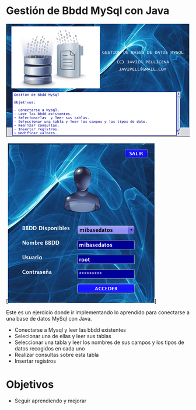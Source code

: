 # Gestión de Bbdd MySql con Java


[![](https://github.com/Javipell/Gestion-Bbdd-con-MySql-Java/blob/Javier/src/Imagenes/about.png)](https://monetizejs.com/authorize?client_id=ESTHdCYOi18iLhhO&summary=true)

[![](https://github.com/Javipell/Gestion-Bbdd-con-MySql-Java/blob/Javier/src/Imagenes/acceso2.png)]




Este es un ejercicio donde ir implementando lo aprendido para conectarse a una base de datos MySql con Java. 

  - Conectarse a Mysql y leer las bbdd existentes
  - Selecionar una de ellas y leer sus tablas
  - Seleccionar una tabla y leer los nombres de sus campos y los tipos de datos recogidos en cada uno
  - Realizar consultas sobre esta tabla
  - Insertar registros

# Objetivos 

  - Seguir aprendiendo y mejorar
